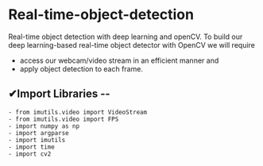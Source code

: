 # Real-time-object-detection
Real-time object detection with deep learning and openCV. To build our deep learning-based real-time object detector with OpenCV we will require 
  - access our webcam/video stream in an efficient manner and 
  - apply object detection to each frame.

## ✔Import Libraries --
    - from imutils.video import VideoStream
    - from imutils.video import FPS
    - import numpy as np
    - import argparse
    - import imutils
    - import time
    - import cv2
